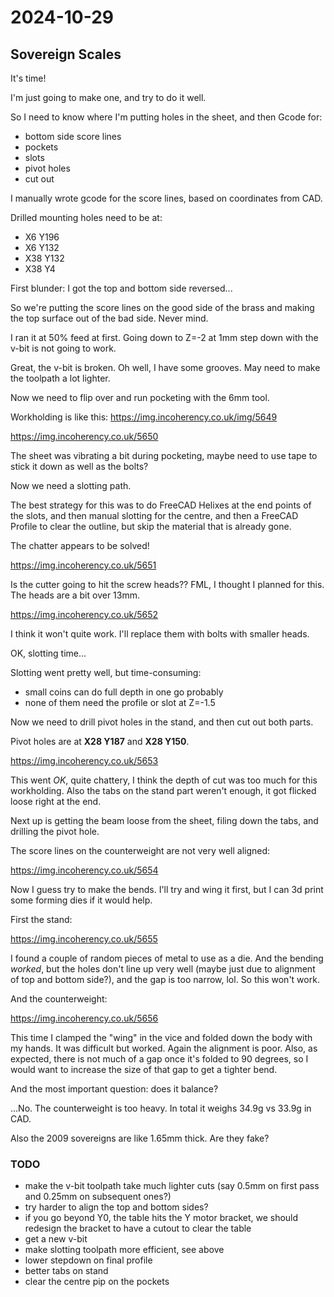 # 2024-10-29

## Sovereign Scales

It's time!

I'm just going to make one, and try to do it well.

So I need to know where I'm putting holes in the sheet, and then Gcode for:

 * bottom side score lines
 * pockets
 * slots
 * pivot holes
 * cut out

I manually wrote gcode for the score lines, based on coordinates from CAD.

Drilled mounting holes need to be at:

 * X6 Y196
 * X6 Y132
 * X38 Y132
 * X38 Y4

First blunder: I got the top and bottom side reversed...

So we're putting the score lines on the good side of the brass and making the top surface out of the bad side. Never mind.

I ran it at 50% feed at first. Going down to Z=-2 at 1mm step down with the v-bit is not going to work.

Great, the v-bit is broken. Oh well, I have some grooves. May need to make the toolpath a lot lighter.

Now we need to flip over and run pocketing with the 6mm tool.

Workholding is like this: https://img.incoherency.co.uk/img/5649

https://img.incoherency.co.uk/5650

The sheet was vibrating a bit during pocketing, maybe need to use tape to stick it down as well as the bolts?

Now we need a slotting path.

The best strategy for this was to do FreeCAD Helixes at the end points of the slots, and then manual slotting for
the centre, and then a FreeCAD Profile to clear the outline, but skip the material that is already gone.

The chatter appears to be solved!

https://img.incoherency.co.uk/5651

Is the cutter going to hit the screw heads?? FML, I thought I planned for this. The heads are a bit
over 13mm.

https://img.incoherency.co.uk/5652

I think it won't quite work. I'll replace them with bolts with smaller heads.

OK, slotting time...

Slotting went pretty well, but time-consuming:

 * small coins can do full depth in one go probably
 * none of them need the profile or slot at Z=-1.5

Now we need to drill pivot holes in the stand, and then cut out both parts.

Pivot holes are at **X28 Y187** and **X28 Y150**.

https://img.incoherency.co.uk/5653

This went *OK*, quite chattery, I think the depth of cut was too much for this workholding.
Also the tabs on the stand part weren't enough, it got flicked loose right at the end.

Next up is getting the beam loose from the sheet, filing down the tabs, and drilling the pivot hole.

The score lines on the counterweight are not very well aligned:

https://img.incoherency.co.uk/5654

Now I guess try to make the bends. I'll try and wing it first, but I can 3d print some forming dies
if it would help.

First the stand:

https://img.incoherency.co.uk/5655

I found a couple of random pieces of metal to use as a die. And the bending *worked*, but the holes don't
line up very well (maybe just due to alignment of top and bottom side?), and the gap is too narrow, lol.
So this won't work.

And the counterweight:

https://img.incoherency.co.uk/5656

This time I clamped the "wing" in the vice and folded down the body with my hands. It was difficult but worked.
Again the alignment is poor. Also, as expected, there is not much of a gap once it's folded to 90 degrees, so
I would want to increase the size of that gap to get a tighter bend.

And the most important question: does it balance?

...No. The counterweight is too heavy. In total it weighs 34.9g vs 33.9g in CAD.

Also the 2009 sovereigns are like 1.65mm thick. Are they fake?

### TODO

 * make the v-bit toolpath take much lighter cuts (say 0.5mm on first pass and 0.25mm on subsequent ones?)
 * try harder to align the top and bottom sides?
 * if you go beyond Y0, the table hits the Y motor bracket, we should redesign the bracket to have a cutout to clear the table
 * get a new v-bit
 * make slotting toolpath more efficient, see above
 * lower stepdown on final profile
 * better tabs on stand
 * clear the centre pip on the pockets
